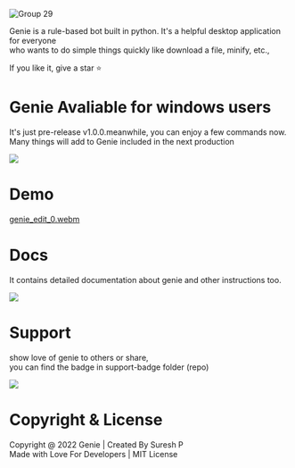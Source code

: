 ![Group 29](https://user-images.githubusercontent.com/112636345/202770767-3d06b5d6-fb0f-4fca-812e-25bc3ac28f96.png)

<p>Genie is a rule-based bot built in python. It's a helpful desktop application for everyone <br> who wants to do simple things quickly like download a file, minify, etc.,</p>
If you like it, give a star ⭐

# Genie Avaliable for windows users

<p>It's just pre-release v1.0.0.meanwhile,  you can enjoy a few commands now. <br> Many things will add to Genie included in the next production</p>
<a href="https://www.mediafire.com/file/18silaadfodsdyg/Genie-v1.0.0.rar/file">
<div>
<img src="https://user-images.githubusercontent.com/112636345/202769156-121565d4-26cb-405e-977d-0bd6209b486f.png">
</div>
</a>

# Demo

[genie_edit_0.webm](https://user-images.githubusercontent.com/112636345/202772073-33b08c9e-2443-40a6-9542-256647c55033.webm)


# Docs

  <p>It contains detailed documentation about genie and other instructions too.</p>
  
<a href="https://www.mediafire.com/file/qohroylkivg45oz/genie-docs.pdf/file">
<div>
<img src="https://user-images.githubusercontent.com/112636345/202768999-bd396f13-2ffc-4d1a-b619-213e31d0b355.png">
</div>
</a>

# Support

  <p>show love of genie to others or share, <br> you can find the badge in support-badge folder (repo)</p>
<div>
<img src="https://user-images.githubusercontent.com/112636345/202769367-780edaa4-604e-4bdd-873c-08d2925c6897.png">
</div>


# Copyright & License
 
<span>Copyright @ 2022 Genie | Created By Suresh P <br></span> 
<span>Made with Love For Developers | MIT License</span>
